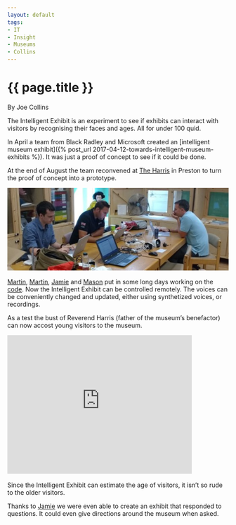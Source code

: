 ```yaml
---
layout: default
tags:
- IT
- Insight
- Museums
- Collins
---
```

# {{ page.title }}

By Joe Collins

The Intelligent Exhibit is an experiment to see if exhibits can interact with visitors by recognising their faces and ages.  All for under 100 quid.

In April a team from Black Radley and Microsoft created an [intelligent museum exhibit]({% post_url 2017-04-12-towards-intelligent-museum-exhibits %}).  It was just a proof of concept to see if it could be done.

At the end of August the team reconvened at [The Harris](http://www.harrismuseum.org.uk/) in Preston to turn the proof of concept into a prototype.  

![The Harris Hack Team](/img/TheHarrisTeam.jpg)

[Martin](https://twitter.com/MartinKearn/), 
[Martin](https://twitter.com/thebeebs),
[Jamie]( https://twitter.com/daltskin) and 
[Mason](https://twitter.com/MasonCusack) put in some long days working on the [code](https://github.com/blackradley/dinmore).  Now the Intelligent Exhibit can be controlled remotely.  The voices can be conveniently changed and updated, either using synthetized voices, or recordings. 

As a test the bust of Reverend Harris (father of the museum’s benefactor) can now accost young visitors to the museum.  

<iframe width="420" height="315" src="https://www.youtube.com/watch?v=pXwlLPMxmII" frameborder="0" allowfullscreen></iframe>

Since the Intelligent Exhibit can estimate the age of visitors, it isn’t so rude to the older visitors.

Thanks to [Jamie]( https://twitter.com/daltskin) we were even able to create an exhibit that responded to questions.  It could even give directions around the museum when asked.


